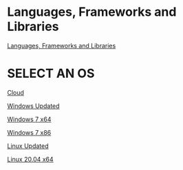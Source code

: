 # Languages, Frameworks and Libraries

<a href="https://github.com/jesusgarcia149/resources-for-developement/tree/Languages">Languages, Frameworks and Libraries</a>
</br>

# SELECT AN OS

<a href="https://github.com/jesusgarcia149/os-for-developement/tree/Cloud">Cloud</a>
</br>

<a href="https://github.com/jesusgarcia149/os-for-developement/tree/Windows-Updated">Windows Updated</a>

<a href="https://github.com/jesusgarcia149/os-for-developement/tree/Windows-7-x64">Windows 7 x64</a>

<a href="https://github.com/jesusgarcia149/os-for-developement/tree/Windows-7-x86">Windows 7 x86</a>

<a href="#">Linux Updated</a>

<a href="#">Linux 20.04 x64</a>

